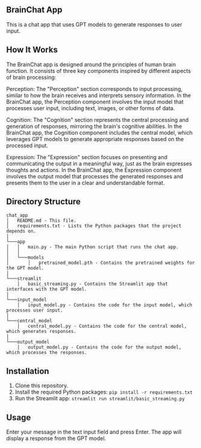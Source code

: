 ## BrainChat App

This is a chat app that uses GPT models to generate responses to user input.

## How It Works

The BrainChat app is designed around the principles of human brain function. It consists of three key components inspired by different aspects of brain processing:

Perception: The "Perception" section corresponds to input processing, similar to how the brain receives and interprets sensory information. In the BrainChat app, the Perception component involves the input model that processes user input, including text, images, or other forms of data.

Cognition: The "Cognition" section represents the central processing and generation of responses, mirroring the brain's cognitive abilities. In the BrainChat app, the Cognition component includes the central model, which leverages GPT models to generate appropriate responses based on the processed input.

Expression: The "Expression" section focuses on presenting and communicating the output in a meaningful way, just as the brain expresses thoughts and actions. In the BrainChat app, the Expression component involves the output model that processes the generated responses and presents them to the user in a clear and understandable format.

## Directory Structure
```
chat_app
│   README.md - This file.
│   requirements.txt - Lists the Python packages that the project depends on.
│
└───app
│   │   main.py - The main Python script that runs the chat app.
│   │
│   └───models
│       │   pretrained_model.pth - Contains the pretrained weights for the GPT model.
│   
└───streamlit
    │   basic_streaming.py - Contains the Streamlit app that interfaces with the GPT model.
│
└───input_model
    │   input_model.py - Contains the code for the input model, which processes user input.
│
└───central_model
    │   central_model.py - Contains the code for the central model, which generates responses.
│
└───output_model
    │   output_model.py - Contains the code for the output model, which processes the responses.
```
## Installation

1. Clone this repository.
2. Install the required Python packages: `pip install -r requirements.txt`
3. Run the Streamlit app: `streamlit run streamlit/basic_streaming.py`

## Usage

Enter your message in the text input field and press Enter. The app will display a response from the GPT model.